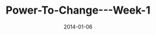 ---
layout: music 
title: "Power-To-Change---Week-1"
series: "Power To Change"
date: 2014-01-06 
description: "Brian talks about why it’s possible to change."
audio: "http://www.crossroads.net/players/media/hq/powertochange_01.mp3"
audio-duration: "41:50"
src: "http://www.crossroads.net/players/media/mediumHz/"
---